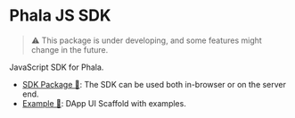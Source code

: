 # Phala JS SDK

> ⚠️ This package is under developing, and some features might change in the future.

JavaScript SDK for Phala.

- [SDK Package 🔗](packages/sdk): The SDK can be used both in-browser or on the server end.
- [Example 🔗](packages/example): DApp UI Scaffold with examples.
